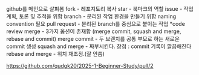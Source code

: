 github를 메인으로 살펴봄
fork - 레포지토리 복사
star - 북마크의 역할
issue - 작업 계획, 토론 및 추적을 위함
branch - 분리된 작업 환경을 만들기 위함
naming convention 필요
pull request - 분리된 branch를 중심으로 붙이는 작업
*code review 
merge - 3가지 옵션이 존재함
(merge commit, squash and merge, rebase and commit)
merge commit - 두 브랜치를 공통 부모로 하는 새로운 commit 생성
squash and merge - 짜부시킨다.
장점 : commit 기록이 깔끔해진다
rebase and merge - 위치 재조정.(잘 안씀)

https://github.com/qudgk20/2025-1-Beginner-Study/pull/2